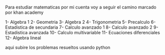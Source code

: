 Para estudiar matematicas por mi cuenta voy a seguir el camino marcado por khan academy

1- Algebra 1
2- Geometria
3- Algebra 2
4- Trigonometria
5- Precalculo
6- Estadistica de secundaria
7- Calculo avanzado 1
8- Calculo avanzado 2
9- Estadistica avanzada
10- Calculo multivariable
11- Ecuaciones diferenciales
12- Algebra lineal

aqui subire los problemas resueltos usando python